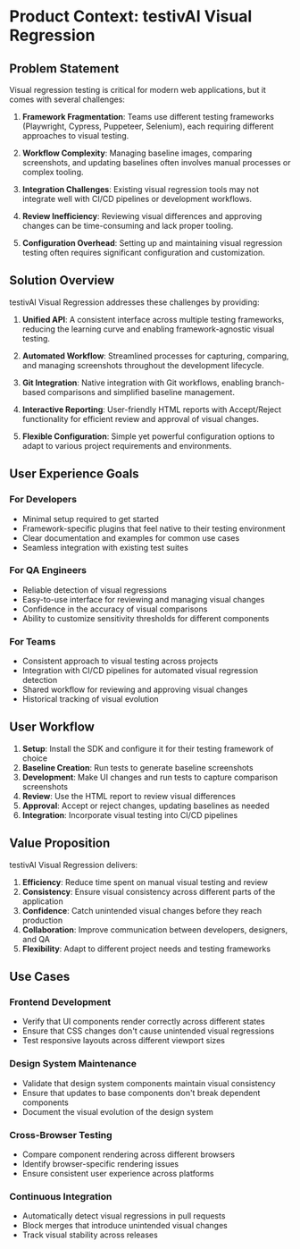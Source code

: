 # Product Context: testivAI Visual Regression

## Problem Statement

Visual regression testing is critical for modern web applications, but it comes with several challenges:

1. **Framework Fragmentation**: Teams use different testing frameworks (Playwright, Cypress, Puppeteer, Selenium), each requiring different approaches to visual testing.

2. **Workflow Complexity**: Managing baseline images, comparing screenshots, and updating baselines often involves manual processes or complex tooling.

3. **Integration Challenges**: Existing visual regression tools may not integrate well with CI/CD pipelines or development workflows.

4. **Review Inefficiency**: Reviewing visual differences and approving changes can be time-consuming and lack proper tooling.

5. **Configuration Overhead**: Setting up and maintaining visual regression testing often requires significant configuration and customization.

## Solution Overview

testivAI Visual Regression addresses these challenges by providing:

1. **Unified API**: A consistent interface across multiple testing frameworks, reducing the learning curve and enabling framework-agnostic visual testing.

2. **Automated Workflow**: Streamlined processes for capturing, comparing, and managing screenshots throughout the development lifecycle.

3. **Git Integration**: Native integration with Git workflows, enabling branch-based comparisons and simplified baseline management.

4. **Interactive Reporting**: User-friendly HTML reports with Accept/Reject functionality for efficient review and approval of visual changes.

5. **Flexible Configuration**: Simple yet powerful configuration options to adapt to various project requirements and environments.

## User Experience Goals

### For Developers
- Minimal setup required to get started
- Framework-specific plugins that feel native to their testing environment
- Clear documentation and examples for common use cases
- Seamless integration with existing test suites

### For QA Engineers
- Reliable detection of visual regressions
- Easy-to-use interface for reviewing and managing visual changes
- Confidence in the accuracy of visual comparisons
- Ability to customize sensitivity thresholds for different components

### For Teams
- Consistent approach to visual testing across projects
- Integration with CI/CD pipelines for automated visual regression detection
- Shared workflow for reviewing and approving visual changes
- Historical tracking of visual evolution

## User Workflow

1. **Setup**: Install the SDK and configure it for their testing framework of choice
2. **Baseline Creation**: Run tests to generate baseline screenshots
3. **Development**: Make UI changes and run tests to capture comparison screenshots
4. **Review**: Use the HTML report to review visual differences
5. **Approval**: Accept or reject changes, updating baselines as needed
6. **Integration**: Incorporate visual testing into CI/CD pipelines

## Value Proposition

testivAI Visual Regression delivers:

1. **Efficiency**: Reduce time spent on manual visual testing and review
2. **Consistency**: Ensure visual consistency across different parts of the application
3. **Confidence**: Catch unintended visual changes before they reach production
4. **Collaboration**: Improve communication between developers, designers, and QA
5. **Flexibility**: Adapt to different project needs and testing frameworks

## Use Cases

### Frontend Development
- Verify that UI components render correctly across different states
- Ensure that CSS changes don't cause unintended visual regressions
- Test responsive layouts across different viewport sizes

### Design System Maintenance
- Validate that design system components maintain visual consistency
- Ensure that updates to base components don't break dependent components
- Document the visual evolution of the design system

### Cross-Browser Testing
- Compare component rendering across different browsers
- Identify browser-specific rendering issues
- Ensure consistent user experience across platforms

### Continuous Integration
- Automatically detect visual regressions in pull requests
- Block merges that introduce unintended visual changes
- Track visual stability across releases
